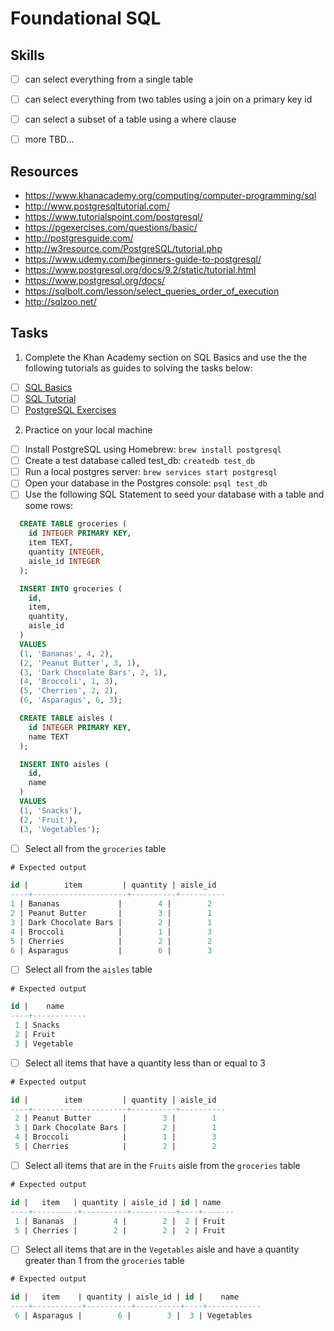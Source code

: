 # Foundational SQL

## Skills

- [ ] can select everything from a single table
- [ ] can select everything from two tables using a join on a primary key id
- [ ] can select a subset of a table using a where clause
- [ ] more TBD…


## Resources

- https://www.khanacademy.org/computing/computer-programming/sql
- http://www.postgresqltutorial.com/
- https://www.tutorialspoint.com/postgresql/
- https://pgexercises.com/questions/basic/
- http://postgresguide.com/
- http://w3resource.com/PostgreSQL/tutorial.php
- https://www.udemy.com/beginners-guide-to-postgresql/
- https://www.postgresql.org/docs/9.2/static/tutorial.html
- https://www.postgresql.org/docs/
- https://sqlbolt.com/lesson/select_queries_order_of_execution
- http://sqlzoo.net/

## Tasks

1. Complete the Khan Academy section on SQL Basics and use the
 the following tutorials as guides to solving the tasks below:
  - [ ] [SQL Basics](https://www.khanacademy.org/computing/computer-programming/sql/sql-basics/v/welcome-to-sql)
  - [ ] [SQL Tutorial](https://www.w3schools.com/sql/)
  - [ ] [PostgreSQL Exercises](https://pgexercises.com/questions/basic/)

2. Practice on your local machine
  - [ ] Install PostgreSQL using Homebrew: `brew install postgresql`
  - [ ] Create a test database called test_db: `createdb test_db`
  - [ ] Run a local postgres server: `brew services start postgresql`
  - [ ] Open your database in the Postgres console: `psql test_db`
  - [ ] Use the following SQL Statement to seed your database with a table and some rows:

  ```sql
    CREATE TABLE groceries (
      id INTEGER PRIMARY KEY,
      item TEXT,
      quantity INTEGER,
      aisle_id INTEGER
    );

    INSERT INTO groceries (
      id,
      item,
      quantity,
      aisle_id
    )
    VALUES
    (1, 'Bananas', 4, 2),
    (2, 'Peanut Butter', 3, 1),
    (3, 'Dark Chocolate Bars', 2, 1),
    (4, 'Broccoli', 1, 3),
    (5, 'Cherries', 2, 2),
    (6, 'Asparagus', 6, 3);

    CREATE TABLE aisles (
      id INTEGER PRIMARY KEY,
      name TEXT
    );

    INSERT INTO aisles (
      id,
      name
    )
    VALUES
    (1, 'Snacks'),
    (2, 'Fruit'),
    (3, 'Vegetables');
  ```

  - [ ] Select all from the `groceries` table
  ```sql
  # Expected output

  id |        item         | quantity | aisle_id
----+---------------------+----------+----------
  1 | Bananas             |        4 |        2
  2 | Peanut Butter       |        3 |        1
  3 | Dark Chocolate Bars |        2 |        1
  4 | Broccoli            |        1 |        3
  5 | Cherries            |        2 |        2
  6 | Asparagus           |        6 |        3
  ```

  - [ ] Select all from the `aisles` table
  ```sql
  # Expected output

  id |    name
 ----+------------
   1 | Snacks
   2 | Fruit
   3 | Vegetable
  ```

  - [ ] Select all items that have a quantity less than or equal to 3
  ```sql
  # Expected output

  id |        item         | quantity | aisle_id
 ----+---------------------+----------+----------
   2 | Peanut Butter       |        3 |        1
   3 | Dark Chocolate Bars |        2 |        1
   4 | Broccoli            |        1 |        3
   5 | Cherries            |        2 |        2
  ```

  - [ ] Select all items that are in the `Fruits` aisle from the `groceries` table

  ```sql
  # Expected output

  id |   item   | quantity | aisle_id | id | name
 ----+----------+----------+----------+----+-------
   1 | Bananas  |        4 |        2 |  2 | Fruit
   5 | Cherries |        2 |        2 |  2 | Fruit
  ```

  - [ ] Select all items that are in the `Vegetables` aisle and have a quantity greater than 1 from the `groceries` table

  ```sql
  # Expected output

  id |   item    | quantity | aisle_id | id |    name
 ----+-----------+----------+----------+----+------------
   6 | Asparagus |        6 |        3 |  3 | Vegetables
  ```
